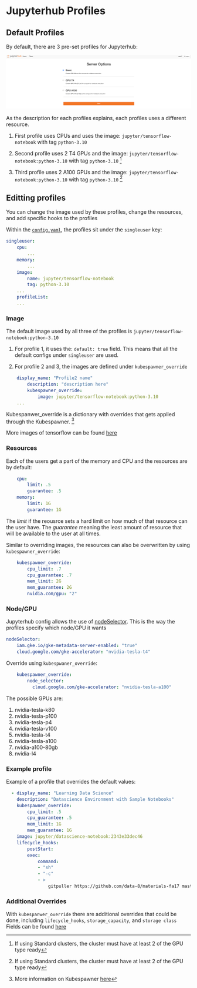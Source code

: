 # Jupyterhub Profiles

## Default Profiles

By default, there are 3 pre-set profiles for Jupyterhub:

![Profiles Page](images/image.png)

As the description for each profiles explains, each profiles uses a different resource.

1. First profile uses CPUs and uses the image: `jupyter/tensorflow-notebook` with tag `python-3.10`

2. Second profile uses 2 T4 GPUs and the image: `jupyter/tensorflow-notebook:python-3.10` with tag `python-3.10` [^1]

3. Third profile uses 2 A100 GPUs and the image: `jupyter/tensorflow-notebook:python-3.10` with tag `python-3.10` [^1]

## Editting profiles

You can change the image used by these profiles, change the resources, and add specific hooks to the profiles

Within the [`config.yaml`](https://github.com/GoogleCloudPlatform/ai-on-gke/blob/main/jupyter-on-gke/jupyter_config/config.yaml), the profiles sit under the `singleuser` key:

``` yaml
singleuser:
    cpu:
        ...
    memory:
        ...
    image:
        name: jupyter/tensorflow-notebook
        tag: python-3.10
    ...
    profileList:
    ...
```

### Image

The default image used by all three of the profiles is `jupyter/tensorflow-notebook:python-3.10`

1. For profile 1, it uses the: `default: true` field. This means that all the default configs under `singleuser` are used.

2. For profile 2 and 3, the images are defined under `kubespawner_override`

``` yaml
    display_name: "Profile2 name"
        description: "description here"
        kubespawner_override:
            image: jupyter/tensorflow-notebook:python-3.10
    ...
```

Kubespanwer_override is a dictionary with overrides that gets applied through the Kubespawner. [^2]

More images of tensorflow can be found [here](https://hub.docker.com/r/jupyter/tensorflow-notebook)

### Resources

Each of the users get a part of the memory and CPU and the resources are by default:

``` yaml
    cpu:
        limit: .5
        guarantee: .5
    memory:
        limit: 1G
        guarantee: 1G
```

The _limit_ if the reousrce sets a hard limit on how much of that resource can the user have.
The _guarantee_ meaning the least amount of resource that will be available to the user at all times.

Similar to overriding images, the resources can also be overwritten by using `kubespawner_override`:

``` yaml
    kubespawner_override:
        cpu_limit: .7
        cpu_guarantee: .7
        mem_limit: 2G
        mem_guarantee: 2G
        nvidia.com/gpu: "2"
```

### Node/GPU

Jupyterhub config allows the use of [nodeSelector](https://kubernetes.io/docs/concepts/scheduling-eviction/assign-pod-node/#nodeselector). This is the way the profiles specify which node/GPU it wants

``` yaml
nodeSelector:
    iam.gke.io/gke-metadata-server-enabled: "true"
    cloud.google.com/gke-accelerator: "nvidia-tesla-t4"
```

Override using `kubespwaner_override`:

``` yaml
    kubespawner_override:
        node_selector:
          cloud.google.com/gke-accelerator: "nvidia-tesla-a100"
```

The possible GPUs are:

1. nvidia-tesla-k80
2. nvidia-tesla-p100
3. nvidia-tesla-p4
4. nvidia-tesla-v100
5. nvidia-tesla-t4
6. nvidia-tesla-a100
7. nvidia-a100-80gb
8. nvidia-l4

### Example profile

Example of a profile that overrides the default values:

``` yaml
  - display_name: "Learning Data Science"
    description: "Datascience Environment with Sample Notebooks"
    kubespawner_override:
        cpu_limit: .5
        cpu_guarantee: .5
        mem_limit: 1G
        mem_guarantee: 1G
    image: jupyter/datascience-notebook:2343e33dec46
    lifecycle_hooks:
        postStart:
        exec:
            command:
            - "sh"
            - "-c"
            - >
                gitpuller https://github.com/data-8/materials-fa17 master materials-fa;
```

### Additional Overrides

With `kubespanwer_override` there are additional overrides that could be done, including `lifecycle_hooks`, `storage_capacity`, and `storage class`
Fields can be found [here](https://jupyterhub-kubespawner.readthedocs.io/en/latest/spawner.html)

[^1]: If using Standard clusters, the cluster must have at least 2 of the GPU type ready
[^2]: More information on Kubespawner [here](https://github.com/jupyterhub/kubespawner/blob/main/kubespawner/spawner.py)
